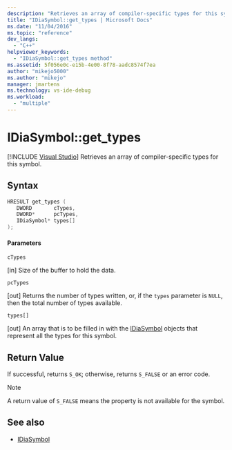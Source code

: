 ```yaml
---
description: "Retrieves an array of compiler-specific types for this symbol."
title: "IDiaSymbol::get_types | Microsoft Docs"
ms.date: "11/04/2016"
ms.topic: "reference"
dev_langs:
  - "C++"
helpviewer_keywords:
  - "IDiaSymbol::get_types method"
ms.assetid: 5f056e0c-e15b-4e00-8f78-aadc8574f7ea
author: "mikejo5000"
ms.author: "mikejo"
manager: jmartens
ms.technology: vs-ide-debug
ms.workload:
  - "multiple"
---
```

# IDiaSymbol::get_types

 [!INCLUDE [Visual Studio](~/includes/applies-to-version/vs-windows-only.md)]
Retrieves an array of compiler-specific types for this symbol.

## Syntax

```C++
HRESULT get_types ( 
   DWORD       cTypes,
   DWORD*      pcTypes,
   IDiaSymbol* types[]
);
```

#### Parameters
 `cTypes`

[in] Size of the buffer to hold the data.

 `pcTypes`

[out] Returns the number of types written, or, if the `types` parameter is `NULL`, then the total number of types available.

 `types[]`

[out] An array that is to be filled in with the [IDiaSymbol](../../debugger/debug-interface-access/idiasymbol.md) objects that represent all the types for this symbol.

## Return Value
 If successful, returns `S_OK`; otherwise, returns `S_FALSE` or an error code.

> [!NOTE]
> A return value of `S_FALSE` means the property is not available for the symbol.

## See also
- [IDiaSymbol](../../debugger/debug-interface-access/idiasymbol.md)
